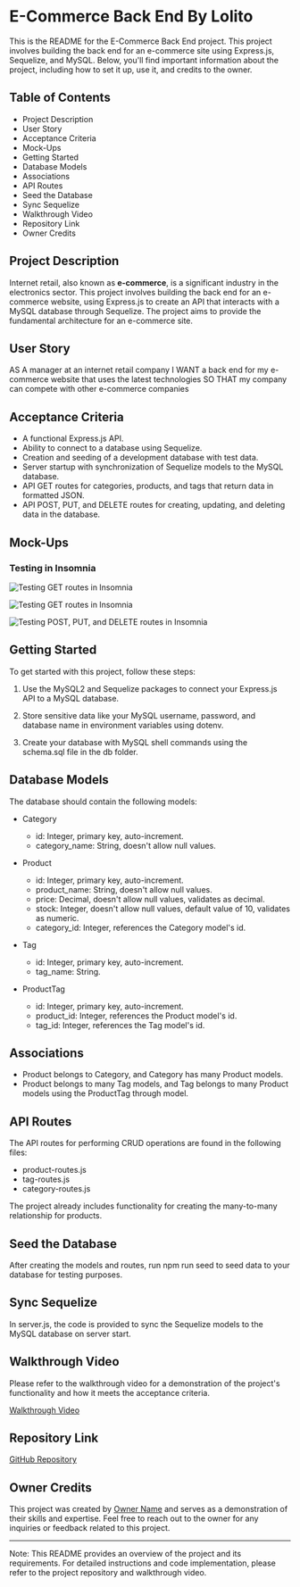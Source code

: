 # E-Commerce Back End By Lolito

This is the README for the E-Commerce Back End project. This project involves building the back end for an e-commerce site using Express.js, Sequelize, and MySQL. Below, you'll find important information about the project, including how to set it up, use it, and credits to the owner.

## Table of Contents

- Project Description
- User Story
- Acceptance Criteria
- Mock-Ups
- Getting Started
- Database Models
- Associations
- API Routes
- Seed the Database
- Sync Sequelize
- Walkthrough Video
- Repository Link
- Owner Credits

## Project Description

Internet retail, also known as **e-commerce**, is a significant industry in the electronics sector. This project involves building the back end for an e-commerce website, using Express.js to create an API that interacts with a MySQL database through Sequelize. The project aims to provide the fundamental architecture for an e-commerce site.

## User Story

AS A manager at an internet retail company
I WANT a back end for my e-commerce website that uses the latest technologies
SO THAT my company can compete with other e-commerce companies

## Acceptance Criteria

- A functional Express.js API.
- Ability to connect to a database using Sequelize.
- Creation and seeding of a development database with test data.
- Server startup with synchronization of Sequelize models to the MySQL database.
- API GET routes for categories, products, and tags that return data in formatted JSON.
- API POST, PUT, and DELETE routes for creating, updating, and deleting data in the database.

## Mock-Ups

### Testing in Insomnia

![Testing GET routes in Insomnia](./Assets/13-orm-homework-demo-01.gif)

![Testing GET routes in Insomnia](./Assets/13-orm-homework-demo-02.gif)

![Testing POST, PUT, and DELETE routes in Insomnia](./Assets/13-orm-homework-demo-03.gif)

## Getting Started

To get started with this project, follow these steps:

1. Use the MySQL2 and Sequelize packages to connect your Express.js API to a MySQL database.

2. Store sensitive data like your MySQL username, password, and database name in environment variables using dotenv.

3. Create your database with MySQL shell commands using the schema.sql file in the db folder.

## Database Models

The database should contain the following models:

- Category
  - id: Integer, primary key, auto-increment.
  - category_name: String, doesn't allow null values.

- Product
  - id: Integer, primary key, auto-increment.
  - product_name: String, doesn't allow null values.
  - price: Decimal, doesn't allow null values, validates as decimal.
  - stock: Integer, doesn't allow null values, default value of 10, validates as numeric.
  - category_id: Integer, references the Category model's id.

- Tag
  - id: Integer, primary key, auto-increment.
  - tag_name: String.

- ProductTag
  - id: Integer, primary key, auto-increment.
  - product_id: Integer, references the Product model's id.
  - tag_id: Integer, references the Tag model's id.

## Associations

- Product belongs to Category, and Category has many Product models.
- Product belongs to many Tag models, and Tag belongs to many Product models using the ProductTag through model.

## API Routes

The API routes for performing CRUD operations are found in the following files:

- product-routes.js
- tag-routes.js
- category-routes.js

The project already includes functionality for creating the many-to-many relationship for products.

## Seed the Database

After creating the models and routes, run npm run seed to seed data to your database for testing purposes.

## Sync Sequelize

In server.js, the code is provided to sync the Sequelize models to the MySQL database on server start.

## Walkthrough Video

Please refer to the walkthrough video for a demonstration of the project's functionality and how it meets the acceptance criteria.

[Walkthrough Video](#walkthrough-video-link)

## Repository Link

[GitHub Repository](#repository-link)

## Owner Credits

This project was created by [Owner Name](#owner-credits) and serves as a demonstration of their skills and expertise. Feel free to reach out to the owner for any inquiries or feedback related to this project.

---

Note: This README provides an overview of the project and its requirements. For detailed instructions and code implementation, please refer to the project repository and walkthrough video.
